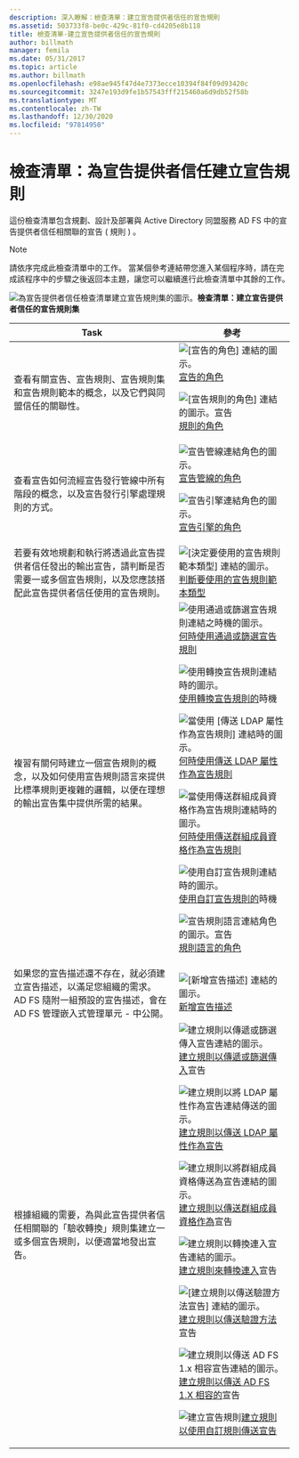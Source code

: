 ```yaml
---
description: 深入瞭解：檢查清單：建立宣告提供者信任的宣告規則
ms.assetid: 503733f8-be0c-429c-81f0-cd4205e8b118
title: 檢查清單-建立宣告提供者信任的宣告規則
author: billmath
manager: femila
ms.date: 05/31/2017
ms.topic: article
ms.author: billmath
ms.openlocfilehash: e98ae945f47d4e7373ecce10394f84f09d93420c
ms.sourcegitcommit: 3247e193d9fe1b57543fff215460a6d9db52f58b
ms.translationtype: MT
ms.contentlocale: zh-TW
ms.lasthandoff: 12/30/2020
ms.locfileid: "97814950"
---
```

# <a name="checklist-creating-claim-rules-for-a-claims-provider-trust"></a>檢查清單：為宣告提供者信任建立宣告規則


這份檢查清單包含規劃、設計及部署與 Active Directory 同盟服務 AD FS 中的宣告提供者信任相關聯的宣告 \( 規則 \) 。

> [!NOTE]
> 請依序完成此檢查清單中的工作。 當某個參考連結帶您進入某個程序時，請在完成該程序中的步驟之後返回本主題，讓您可以繼續進行此檢查清單中其餘的工作。

![為宣告提供者信任檢查清單建立宣告規則集的圖示。](media/2b05dce3-938f-4168-9b8f-1f4398cbdb9b.gif)**檢查清單：建立宣告提供者信任的宣告規則集**

|Task|參考|
|--------|-------------|
|查看有關宣告、宣告規則、宣告規則集和宣告規則範本的概念，以及它們與同盟信任的關聯性。|![[宣告的角色] 連結的圖示。](media/faa393df-4856-4431-9eda-4f4e5be72a90.gif)[宣告的角色](../../ad-fs/technical-reference/The-Role-of-Claims.md)<p>![[宣告規則的角色] 連結的圖示。宣告](media/faa393df-4856-4431-9eda-4f4e5be72a90.gif)[規則的角色](../../ad-fs/technical-reference/The-Role-of-Claim-Rules.md)|
|查看宣告如何流經宣告發行管線中所有階段的概念，以及宣告發行引擎處理規則的方式。|![宣告管線連結角色的圖示。](media/faa393df-4856-4431-9eda-4f4e5be72a90.gif)[宣告管線的角色](../../ad-fs/technical-reference/The-Role-of-the-Claims-Pipeline.md)<p>![宣告引擎連結角色的圖示。](media/faa393df-4856-4431-9eda-4f4e5be72a90.gif)[宣告引擎的角色](../../ad-fs/technical-reference/The-Role-of-the-Claims-Engine.md)|
|若要有效地規劃和執行將透過此宣告提供者信任發出的輸出宣告，請判斷是否需要一或多個宣告規則，以及您應該搭配此宣告提供者信任使用的宣告規則。|![[決定要使用的宣告規則範本類型] 連結的圖示。](media/faa393df-4856-4431-9eda-4f4e5be72a90.gif)[判斷要使用的宣告規則範本類型](../../ad-fs/technical-reference/Determine-the-Type-of-Claim-Rule-Template-to-Use.md)|
|複習有關何時建立一個宣告規則的概念，以及如何使用宣告規則語言來提供比標準規則更複雜的邏輯，以便在理想的輸出宣告集中提供所需的結果。|![使用通過或篩選宣告規則連結之時機的圖示。](media/faa393df-4856-4431-9eda-4f4e5be72a90.gif)[何時使用通過或篩選宣告規則](../../ad-fs/technical-reference/When-to-Use-a-Pass-Through-or-Filter-Claim-Rule.md)<p>![使用轉換宣告規則連結時的圖示。](media/faa393df-4856-4431-9eda-4f4e5be72a90.gif)[使用轉換宣告規則的](../../ad-fs/technical-reference/When-to-Use-a-Transform-Claim-Rule.md)時機<p>![當使用 [傳送 LDAP 屬性作為宣告規則] 連結時的圖示。](media/faa393df-4856-4431-9eda-4f4e5be72a90.gif)[何時使用傳送 LDAP 屬性作為宣告規則](../../ad-fs/technical-reference/When-to-Use-a-Send-LDAP-Attributes-as-Claims-Rule.md)<p>![當使用傳送群組成員資格作為宣告規則連結時的圖示。](media/faa393df-4856-4431-9eda-4f4e5be72a90.gif)[何時使用傳送群組成員資格作為宣告規則](../../ad-fs/technical-reference/When-to-Use-a-Send-Group-Membership-as-a-Claim-Rule.md)<p>![使用自訂宣告規則連結時的圖示。](media/faa393df-4856-4431-9eda-4f4e5be72a90.gif)[使用自訂宣告規則的](../../ad-fs/technical-reference/When-to-Use-a-Custom-Claim-Rule.md)時機<p>![宣告規則語言連結角色的圖示。宣告](media/faa393df-4856-4431-9eda-4f4e5be72a90.gif)[規則語言的角色](../../ad-fs/technical-reference/The-Role-of-the-Claim-Rule-Language.md)|
|如果您的宣告描述還不存在，就必須建立宣告描述，以滿足您組織的需求。 AD FS 隨附一組預設的宣告描述，會在 AD FS 管理嵌入式管理單元 \- 中公開。|![[新增宣告描述] 連結的圖示。](media/15dd35b6-6cc6-421f-93f8-7109920e7144.gif)[新增宣告描述](../../ad-fs/operations/Add-a-Claim-Description.md)|
|根據組織的需要，為與此宣告提供者信任相關聯的「驗收轉換」規則集建立一或多個宣告規則，以便適當地發出宣告。|![建立規則以傳遞或篩選傳入宣告連結的圖示。](media/15dd35b6-6cc6-421f-93f8-7109920e7144.gif)[建立規則以傳遞或篩選傳入](../../ad-fs/operations/Create-a-Rule-to-Pass-Through-or-Filter-an-Incoming-Claim.md)宣告<p>![建立規則以將 LDAP 屬性作為宣告連結傳送的圖示。](media/15dd35b6-6cc6-421f-93f8-7109920e7144.gif)[建立規則以傳送 LDAP 屬性作為宣告](../../ad-fs/operations/Create-a-Rule-to-Send-LDAP-Attributes-as-Claims.md)<p>![建立規則以將群組成員資格傳送為宣告連結的圖示。](media/15dd35b6-6cc6-421f-93f8-7109920e7144.gif)[建立規則以傳送群組成員資格作為](../../ad-fs/operations/Create-a-Rule-to-Send-Group-Membership-as-a-Claim.md)宣告<p>![建立規則以轉換連入宣告連結的圖示。](media/15dd35b6-6cc6-421f-93f8-7109920e7144.gif)[建立規則來轉換連入](../../ad-fs/operations/Create-a-Rule-to-Transform-an-Incoming-Claim.md)宣告<p>![[建立規則以傳送驗證方法宣告] 連結的圖示。](media/15dd35b6-6cc6-421f-93f8-7109920e7144.gif)[建立規則以傳送驗證方法](../../ad-fs/operations/Create-a-Rule-to-Send-an-Authentication-Method-Claim.md)宣告<p>![建立規則以傳送 AD FS 1.x 相容宣告連結的圖示。](media/15dd35b6-6cc6-421f-93f8-7109920e7144.gif)[建立規則以傳送 AD FS 1.X 相容的](../../ad-fs/operations/Create-a-Rule-to-Send-an-AD-FS-1x-Compatible-Claim.md)宣告<p>![建立宣告規則](media/15dd35b6-6cc6-421f-93f8-7109920e7144.gif)[建立規則以使用自訂規則傳送宣告](../../ad-fs/operations/Create-a-Rule-to-Send-Claims-Using-a-Custom-Rule.md)|


